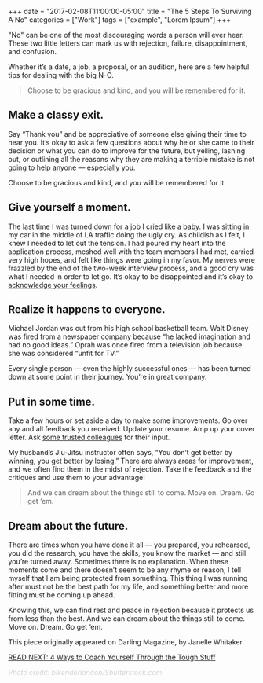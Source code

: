 +++
  date = "2017-02-08T11:00:00-05:00"
  title = "The 5 Steps To Surviving A No"
  categories = ["Work"]
  tags = ["example", "Lorem Ipsum"]
+++



<span class="dropcap">"N</span>o" can be one of the most discouraging words a person will ever hear. These two little letters can mark us with rejection, failure, disappointment, and confusion.

Whether it’s a date, a job, a proposal, or an audition, here are a few helpful tips for dealing with the big N-O. 

> Choose to be gracious and kind, and you will be remembered for it.

## Make a classy exit.
Say “Thank you” and be appreciative of someone else giving their time to hear you. It’s okay to ask a few questions about why he or she came to their decision or what you can do to improve for the future, but yelling, lashing out, or outlining all the reasons why they are making a terrible mistake is not going to help anyone — especially you.

Choose to be gracious and kind, and you will be remembered for it.

## Give yourself a moment.
The last time I was turned down for a job I cried like a baby. I was sitting in my car in the middle of LA traffic doing the ugly cry. As childish as I felt, I knew I needed to let out the tension. I had poured my heart into the application process, meshed well with the team members I had met, carried very high hopes, and felt like things were going in my favor. My nerves were frazzled by the end of the two-week interview process, and a good cry was what I needed in order to let go. It’s okay to be disappointed and it’s okay to [acknowledge your feelings](http://advice.shinetext.com/articles/4-things-to-tell-yourself-in-tough-moments/).

## Realize it happens to everyone.
Michael Jordan was cut from his high school basketball team. Walt Disney was fired from a newspaper company because “he lacked imagination and had no good ideas.” Oprah was once fired from a television job because she was considered “unfit for TV.”

Every single person — even the highly successful ones — has been turned down at some point in their journey. You’re in great company.

## Put in some time.
Take a few hours or set aside a day to make some improvements. Go over any and all feedback you received. Update your resume. Amp up your cover letter. Ask [some trusted colleagues](http://advice.shinetext.com/articles/4-ways-to-work-your-professional-network/) for their input.

My husband’s Jiu-Jitsu instructor often says, “You don’t get better by winning, you get better by losing.” There are always areas for improvement, and we often find them in the midst of rejection. Take the feedback and the critiques and use them to your advantage!

> And we can dream about the things still to come. Move on. Dream. Go get ‘em.

## Dream about the future.
There are times when you have done it all — you prepared, you rehearsed, you did the research, you have the skills, you know the market — and still you’re turned away. Sometimes there is no explanation. When these moments come and there doesn’t seem to be any rhyme or reason, I tell myself that I am being protected from something. This thing I was running after must not be the best path for my life, and something better and more fitting must be coming up ahead.

Knowing this, we can find rest and peace in rejection because it protects us from less than the best. And we can dream about the things still to come. Move on. Dream. Go get ‘em.

This piece originally appeared on Darling Magazine, by Janelle Whitaker.

[READ NEXT: 4 Ways to Coach Yourself Through the Tough Stuff](http://advice.shinetext.com/articles/4-things-to-tell-yourself-in-tough-moments/) 

*<font color="#D3D3D3">Photo credit: bikeriderlondon/Shutterstock.com </font>*

<div class="pubexchange_module" id="pubexchange_below_content" data-pubexchange-module-id="2323"></div>

<script>(function(w, d, s, id) {
  w.PUBX=w.PUBX || {pub: "shine_text", discover: false, lazy: true};
  var js, pjs = d.getElementsByTagName(s)[0];
  if (d.getElementById(id)) return;
  js = d.createElement(s); js.id = id; js.async = true;
  js.src = "//main.pubexchange.com/loader.min.js";
  pjs.parentNode.insertBefore(js, pjs);
}(window, document, "script", "pubexchange-jssdk"));</script>

